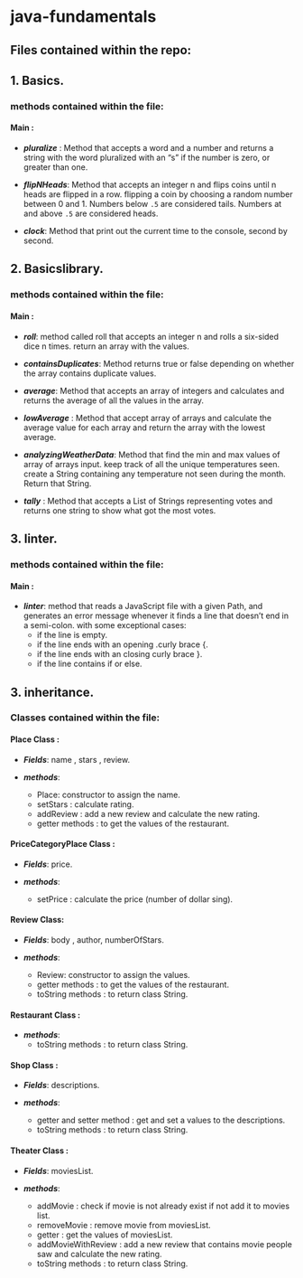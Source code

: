 # **java-fundamentals**

## **Files contained within the repo:**

## 1. Basics.

### methods contained within the file:

#### **Main :**

- **_pluralize_** : Method that accepts a word and a number and returns a string with the word pluralized with an “s” if the number is zero, or greater than one.

- **_flipNHeads_**: Method that accepts an integer n and flips coins until n heads are flipped in a row. flipping a coin by choosing a random number between 0 and 1. Numbers below `.5` are considered tails. Numbers at and above `.5` are considered heads.

- **_clock_**: Method that print out the current time to the console, second by second.

## 2. Basicslibrary.

### methods contained within the file:

#### **Main :**

- **_roll_**: method called roll that accepts an integer n and rolls a six-sided dice n times. return an array with the values.

- **_containsDuplicates_**: Method returns true or false depending on whether the array contains duplicate values.

- **_average_**: Method that accepts an array of integers and calculates and returns the average of all the values in the array.

- **_lowAverage_** : Method that accept array of arrays and calculate the average value for each array and return the array with the lowest average.

- **_analyzingWeatherData_**: Method that find the min and max values of array of arrays input. keep track of all the unique temperatures seen. create a String containing any temperature not seen during the month. Return that String.

- **_tally_** : Method that accepts a List of Strings representing votes and returns one string to show what got the most votes.

## 3. linter.

### methods contained within the file:

#### **Main :**

- **_linter_**: method that reads a JavaScript file with a given Path, and generates an error message whenever it finds a line that doesn’t end in a semi-colon. with some exceptional cases:
  - if the line is empty.
  - if the line ends with an opening .curly brace {.
  - if the line ends with an closing curly brace }.
  - if the line contains if or else.

## 3. inheritance.

### Classes contained within the file:

#### **Place Class :**

- **_Fields_**: name , stars , review.

- **_methods_**:
  - Place: constructor to assign the name.
  - setStars : calculate rating.
  - addReview : add a new review and calculate the new rating.
  - getter methods : to get the values of the restaurant.

#### **PriceCategoryPlace Class :**

- **_Fields_**: price.

- **_methods_**:
  - setPrice : calculate the price (number of dollar sing).

#### **Review Class:**

- **_Fields_**: body , author, numberOfStars.

- **_methods_**:
  - Review: constructor to assign the values.
  - getter methods : to get the values of the restaurant.
  - toString methods : to return class String.

#### **Restaurant Class :**

- **_methods_**:
  - toString methods : to return class String.

#### **Shop Class :**

- **_Fields_**: descriptions.

- **_methods_**:
  - getter and setter method : get and set a values to the descriptions.
  - toString methods : to return class String.

#### **Theater Class :**

- **_Fields_**: moviesList.

- **_methods_**:
  - addMovie : check if movie is not already exist if not add it to movies list.
  - removeMovie : remove movie from moviesList.
  - getter : get the values of moviesList.
  - addMovieWithReview : add a new review that contains movie people saw and calculate the new rating.
  - toString methods : to return class String.
